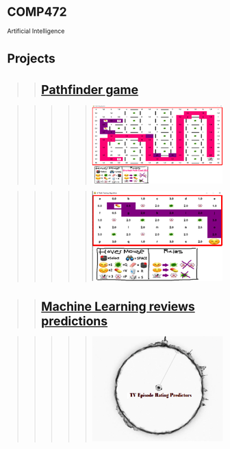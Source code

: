 # COMP472

Artificial Intelligence

# Projects

> > # [Pathfinder game](https://github.com/yida-li/COMP472/tree/master/project1)

> > > > > ![til](project1/screenshot1.PNG)

> > > > > ![til](project1/screenshot2.PNG)

> > # [Machine Learning reviews predictions](https://github.com/yida-li/COMP472/tree/master/project2)

> > > > > ![til](project2/rehoboam.PNG)
